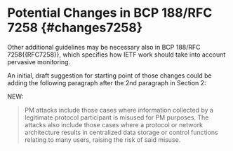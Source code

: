 # Potential Changes in BCP 188/RFC 7258 {#changes7258}

Other additional guidelines may be necessary also in BCP 188/RFC
7258{{RFC7258}}, which specifies how IETF work should take into account
pervasive monitoring.

An initial, draft suggestion for starting point of those changes could be
adding the following paragraph after the 2nd paragraph in Section 2:

NEW:

> PM attacks include those cases where information collected by a
> legitimate protocol participant is misused for PM purposes. The
> attacks also include those cases where a protocol or network
> architecture results in centralized data storage or control functions
> relating to many users, raising the risk of said misuse.

